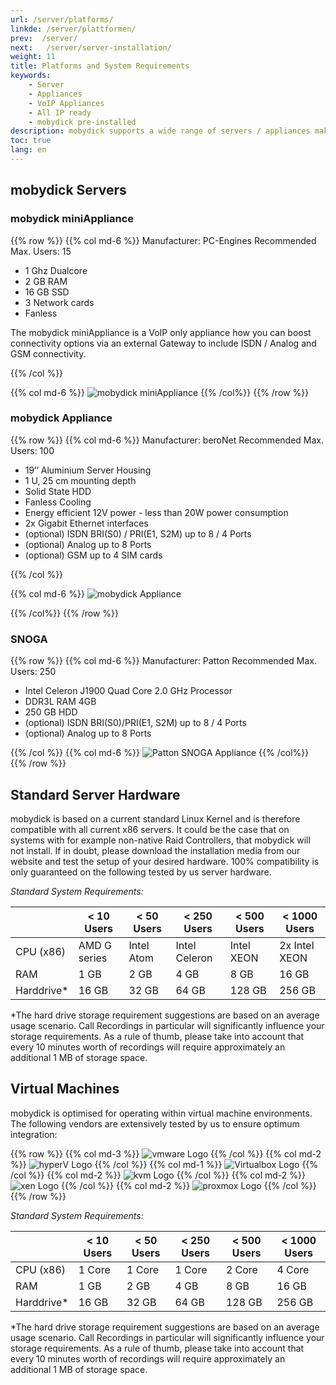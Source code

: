 ```yaml
---
url: /server/platforms/
linkde: /server/plattformen/
prev:  /server/
next:   /server/server-installation/
weight: 11
title: Platforms and System Requirements
keywords:
    - Server
    - Appliances
    - VoIP Appliances
    - All IP ready
    - mobydick pre-installed
description: mobydick supports a wide range of servers / appliances making it the ideal solution for businesses of all sizes.
toc: true
lang: en
---
```


## mobydick Servers


### mobydick miniAppliance

{{% row %}}
{{% col md-6 %}}
Manufacturer: PC-Engines
Recommended Max. Users: 15

* 1 Ghz Dualcore
* 2 GB RAM
* 16 GB SSD
* 3 Network cards
* Fanless

The mobydick miniAppliance is a VoIP only appliance how you can boost connectivity options via an external Gateway to include ISDN / Analog and GSM connectivity.

{{% /col %}}

{{% col md-6 %}}
![mobydick miniAppliance](../../images/mobydick_mini_appliance_front.png "mobydick miniAppliance Front view")
{{% /col%}}
{{% /row %}}


### mobydick Appliance

{{% row %}}
{{% col md-6 %}}
Manufacturer: beroNet
Recommended Max. Users: 100

* 19‘‘ Aluminium Server Housing
* 1 U, 25 cm mounting depth
* Solid State HDD
* Fanless Cooling
* Energy efficient 12V power - less than 20W power consumption
* 2x Gigabit Ethernet interfaces
* (optional) ISDN BRI(S0) / PRI(E1, S2M) up to 8 / 4 Ports
* (optional) Analog up to 8 Ports
* (optional) GSM up to 4 SIM cards

{{% /col %}}

{{% col md-6 %}}
![mobydick Appliance](../../images/mobydick_appliance.jpg "mobydick Appliance from beronet")

{{% /col%}}
{{% /row %}}

### SNOGA

{{% row %}}
{{% col md-6 %}}
Manufacturer: Patton
Recommended Max. Users: 250

* Intel Celeron J1900 Quad Core 2.0 GHz Processor
* DDR3L RAM 4GB
* 250 GB HDD
* (optional) ISDN BRI(S0)/PRI(E1, S2M) up to 8 / 4 Ports
* (optional) Analog up to 8 Ports

{{% /col %}}
{{% col md-6 %}}
![Patton SNOGA Appliance](../../images/mobydick_snoga.gif "mobydick Appliance from Patton")
{{% /col%}}
{{% /row %}}



## Standard Server Hardware

mobydick is based on a current standard Linux Kernel and is therefore compatible with all current x86 servers. It could be the case that on systems with for example non-native Raid Controllers, that mobydick will not install. If in doubt, please download the installation media from our website and test the setup of your desired hardware. 100% compatibility is only guaranteed on the following tested by us server hardware.

*Standard System Requirements:*

|           |< 10 Users	|< 50 Users	|< 250 Users     |< 500 Users |< 1000 Users|
|-----------|---------------|---------------|-------------------|---------------|---------------|
|CPU (x86)	|AMD G series	|Intel Atom     |	Intel Celeron	|Intel XEON	    |2x Intel XEON  |
|RAM	    |1 GB	        |2 GB           |	4 GB            |8 GB           |16 GB          |
|Harddrive*|   16 GB       |32 GB          |64 GB	            |128 GB	        |256 GB         |

*The hard drive storage requirement suggestions are based on an average usage scenario. Call Recordings in particular will significantly influence your storage requirements. As a rule of thumb, please take into account that every 10 minutes worth of recordings will require approximately an additional 1 MB of storage space.



## Virtual Machines
mobydick is optimised for operating within virtual machine environments. The following vendors are extensively tested by us to ensure optimum integration:

{{% row %}}
{{% col md-3 %}}
![vmware Logo](../../images/vm_vmware.jpg "vmware Virtualization")
{{% /col %}}
{{% col md-2 %}}
![hyperV Logo](../../images/vm_hyperv.png "hyperV Virtualization")
{{% /col %}}
{{% col md-1 %}}
![Virtualbox Logo](../../images/vm_virtualbox.png "Virtualbox Virtualization")
{{% /col %}}
{{% col md-2 %}}
![kvm Logo](../../images/vm_kvm.png "kvm Virtualization")
{{% /col %}}
{{% col md-2 %}}
![xen Logo](../../images/vm_xen.png "xen Virtualization")
{{% /col %}}
{{% col md-2 %}}
![proxmox Logo](../../images/vm_proxmox.png "proxmox Virtualization")
{{% /col %}}
{{% /row %}}


*Standard System Requirements:*

|           |< 10 Users	|< 50 Users	|< 250 Users     |< 500 Users |< 1000 Users|
|-----------|---------------|---------------|-------------------|---------------|---------------|
|CPU (x86)	|1 Core	        | 1 Core        |	1 Core      	| 2 Core        |4 Core         |
|RAM	    |1 GB	        |2 GB           |	4 GB            |8 GB           |16 GB          |
|Harddrive*|   16 GB       |32 GB          |64 GB	            |128 GB	        |256 GB         |

*The hard drive storage requirement suggestions are based on an average usage scenario. Call Recordings in particular will significantly influence your storage requirements. As a rule of thumb, please take into account that every 10 minutes worth of recordings will require approximately an additional 1 MB of storage space.
